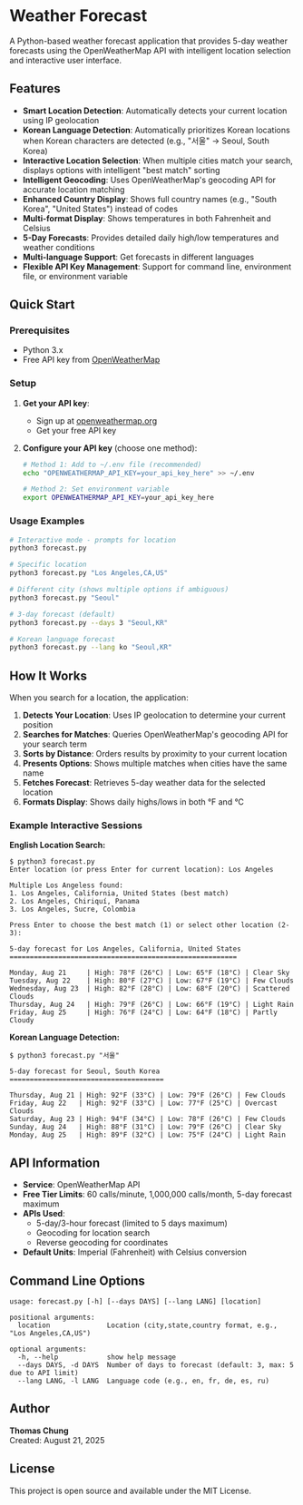 # Weather Forecast

A Python-based weather forecast application that provides 5-day weather forecasts using the OpenWeatherMap API with intelligent location selection and interactive user interface.

## Features

- **Smart Location Detection**: Automatically detects your current location using IP geolocation
- **Korean Language Detection**: Automatically prioritizes Korean locations when Korean characters are detected (e.g., "서울" → Seoul, South Korea)
- **Interactive Location Selection**: When multiple cities match your search, displays options with intelligent "best match" sorting
- **Intelligent Geocoding**: Uses OpenWeatherMap's geocoding API for accurate location matching
- **Enhanced Country Display**: Shows full country names (e.g., "South Korea", "United States") instead of codes
- **Multi-format Display**: Shows temperatures in both Fahrenheit and Celsius
- **5-Day Forecasts**: Provides detailed daily high/low temperatures and weather conditions
- **Multi-language Support**: Get forecasts in different languages
- **Flexible API Key Management**: Support for command line, environment file, or environment variable

## Quick Start

### Prerequisites

- Python 3.x
- Free API key from [OpenWeatherMap](https://openweathermap.org/api)

### Setup

1. **Get your API key**:
   - Sign up at [openweathermap.org](https://openweathermap.org/api)
   - Get your free API key

2. **Configure your API key** (choose one method):
   ```bash
   # Method 1: Add to ~/.env file (recommended)
   echo "OPENWEATHERMAP_API_KEY=your_api_key_here" >> ~/.env
   
   # Method 2: Set environment variable
   export OPENWEATHERMAP_API_KEY=your_api_key_here
   ```

### Usage Examples

```bash
# Interactive mode - prompts for location
python3 forecast.py

# Specific location
python3 forecast.py "Los Angeles,CA,US"

# Different city (shows multiple options if ambiguous)
python3 forecast.py "Seoul"

# 3-day forecast (default)
python3 forecast.py --days 3 "Seoul,KR"

# Korean language forecast
python3 forecast.py --lang ko "Seoul,KR"
```

## How It Works

When you search for a location, the application:

1. **Detects Your Location**: Uses IP geolocation to determine your current position
2. **Searches for Matches**: Queries OpenWeatherMap's geocoding API for your search term
3. **Sorts by Distance**: Orders results by proximity to your current location
4. **Presents Options**: Shows multiple matches when cities have the same name
5. **Fetches Forecast**: Retrieves 5-day weather data for the selected location
6. **Formats Display**: Shows daily highs/lows in both °F and °C

### Example Interactive Sessions

**English Location Search:**
```
$ python3 forecast.py
Enter location (or press Enter for current location): Los Angeles

Multiple Los Angeless found:
1. Los Angeles, California, United States (best match)
2. Los Angeles, Chiriquí, Panama
3. Los Angeles, Sucre, Colombia

Press Enter to choose the best match (1) or select other location (2-3): 

5-day forecast for Los Angeles, California, United States
========================================================

Monday, Aug 21     | High: 78°F (26°C) | Low: 65°F (18°C) | Clear Sky
Tuesday, Aug 22    | High: 80°F (27°C) | Low: 67°F (19°C) | Few Clouds
Wednesday, Aug 23  | High: 82°F (28°C) | Low: 68°F (20°C) | Scattered Clouds
Thursday, Aug 24   | High: 79°F (26°C) | Low: 66°F (19°C) | Light Rain
Friday, Aug 25     | High: 76°F (24°C) | Low: 64°F (18°C) | Partly Cloudy
```

**Korean Language Detection:**
```
$ python3 forecast.py "서울"

5-day forecast for Seoul, South Korea
======================================

Thursday, Aug 21 | High: 92°F (33°C) | Low: 79°F (26°C) | Few Clouds
Friday, Aug 22   | High: 92°F (33°C) | Low: 77°F (25°C) | Overcast Clouds
Saturday, Aug 23 | High: 94°F (34°C) | Low: 78°F (26°C) | Few Clouds
Sunday, Aug 24   | High: 88°F (31°C) | Low: 79°F (26°C) | Clear Sky
Monday, Aug 25   | High: 89°F (32°C) | Low: 75°F (24°C) | Light Rain
```

## API Information

- **Service**: OpenWeatherMap API
- **Free Tier Limits**: 60 calls/minute, 1,000,000 calls/month, 5-day forecast maximum
- **APIs Used**: 
  - 5-day/3-hour forecast (limited to 5 days maximum)
  - Geocoding for location search
  - Reverse geocoding for coordinates
- **Default Units**: Imperial (Fahrenheit) with Celsius conversion

## Command Line Options

```
usage: forecast.py [-h] [--days DAYS] [--lang LANG] [location]

positional arguments:
  location              Location (city,state,country format, e.g., "Los Angeles,CA,US")

optional arguments:
  -h, --help            show help message
  --days DAYS, -d DAYS  Number of days to forecast (default: 3, max: 5 due to API limit)
  --lang LANG, -l LANG  Language code (e.g., en, fr, de, es, ru)
```

## Author

**Thomas Chung**  
Created: August 21, 2025

## License

This project is open source and available under the MIT License.